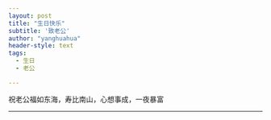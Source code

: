 ```yaml
---
layout: post
title: "生日快乐"
subtitle: '致老公'
author: "yanghuahua"
header-style: text
tags:
  - 生日
  - 老公

---
```


祝老公福如东海，寿比南山，心想事成，一夜暴富

---
